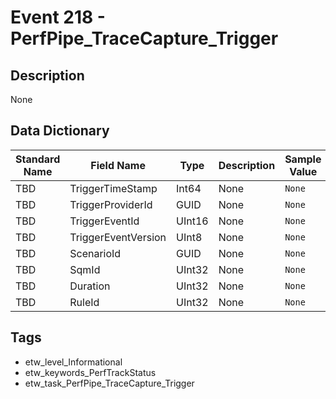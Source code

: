 # Event 218 - PerfPipe_TraceCapture_Trigger

## Description
None

## Data Dictionary
|Standard Name|Field Name|Type|Description|Sample Value|
|---|---|---|---|---|
|TBD|TriggerTimeStamp|Int64|None|`None`|
|TBD|TriggerProviderId|GUID|None|`None`|
|TBD|TriggerEventId|UInt16|None|`None`|
|TBD|TriggerEventVersion|UInt8|None|`None`|
|TBD|ScenarioId|GUID|None|`None`|
|TBD|SqmId|UInt32|None|`None`|
|TBD|Duration|UInt32|None|`None`|
|TBD|RuleId|UInt32|None|`None`|

## Tags
* etw_level_Informational
* etw_keywords_PerfTrackStatus
* etw_task_PerfPipe_TraceCapture_Trigger